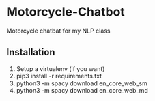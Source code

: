 # Motorcycle-Chatbot
Motorcycle chatbat for my NLP class

## Installation
1. Setup a virtualenv (if you want)
1. pip3 install -r requirements.txt
1. python3 -m spacy download en_core_web_sm
1. python3 -m spacy download en_core_web_md
